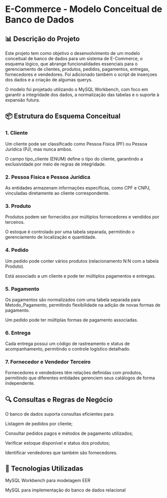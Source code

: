 # E-Commerce - Modelo Conceitual de Banco de Dados

## 📊 Descrição do Projeto

Este projeto tem como objetivo o desenvolvimento de um modelo conceitual de banco de dados para um sistema de E-Commerce, o esquema lógico, que abrange funcionalidades essenciais para o gerenciamento de clientes, produtos, pedidos, pagamentos, entregas, fornecedores e vendedores. Foi adicionado também o script  de inserçoes dos dados e a criação de algumas querys.

O modelo foi projetado utilizando o MySQL Workbench, com foco em garantir a integridade dos dados, a normalização das tabelas e o suporte à expansão futura.

## 📦 Estrutura do Esquema Conceitual
 
### 1. Cliente

Um cliente pode ser classificado como Pessoa Física (PF) ou Pessoa Jurídica (PJ), mas nunca ambos.

O campo tipo_cliente (ENUM) define o tipo do cliente, garantindo a exclusividade por meio de regras de integridade.

### 2. Pessoa Física e Pessoa Jurídica

As entidades armazenam informações específicas, como CPF e CNPJ, vinculadas diretamente ao cliente correspondente.

### 3. Produto

Produtos podem ser fornecidos por múltiplos fornecedores e vendidos por terceiros.

O estoque é controlado por uma tabela separada, permitindo o gerenciamento de localização e quantidade.

### 4. Pedido

Um pedido pode conter vários produtos (relacionamento N:N com a tabela Produto).

Está associado a um cliente e pode ter múltiplos pagamentos e entregas.

### 5. Pagamento

Os pagamentos são normalizados com uma tabela separada para Metodo_Pagamento, permitindo flexibilidade na adição de novas formas de pagamento.

Um pedido pode ter múltiplas formas de pagamento associadas.

### 6. Entrega

Cada entrega possui um código de rastreamento e status de acompanhamento, permitindo o controle logístico detalhado.

### 7. Fornecedor e Vendedor Terceiro

Fornecedores e vendedores têm relações definidas com produtos, permitindo que diferentes entidades gerenciem seus catálogos de forma independente.


## 🔍 Consultas e Regras de Negócio

O banco de dados suporta consultas eficientes para:

Listagem de pedidos por cliente;

Consultar pedidos pagos e métodos de pagamento utilizados;

Verificar estoque disponível e status dos produtos;

Identificar vendedores que também são fornecedores.



## 🚀 Tecnologias Utilizadas

MySQL Workbench para modelagem EER

MySQL para implementação do banco de dados relacional
